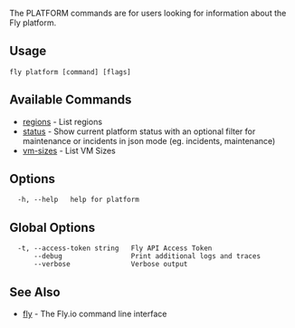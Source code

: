 The PLATFORM commands are for users looking for information
about the Fly platform.


## Usage
~~~
fly platform [command] [flags]
~~~

## Available Commands
* [regions](/docs/flyctl/fly-platform-regions/)	 - List regions
* [status](/docs/flyctl/fly-platform-status/)	 - Show current platform status with an optional filter for maintenance or incidents in json mode (eg. incidents, maintenance)
* [vm-sizes](/docs/flyctl/fly-platform-vm-sizes/)	 - List VM Sizes

## Options

~~~
  -h, --help   help for platform
~~~

## Global Options

~~~
  -t, --access-token string   Fly API Access Token
      --debug                 Print additional logs and traces
      --verbose               Verbose output
~~~

## See Also

* [fly](/docs/flyctl/fly/)	 - The Fly.io command line interface

